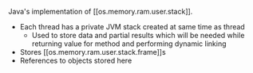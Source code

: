 
Java's implementation of [[os.memory.ram.user.stack]].


- Each thread has a private JVM stack created at same time as thread
  - Used to store data and partial results which will be needed while returning value for method and performing dynamic linking
- Stores [[os.memory.ram.user.stack.frame]]s
- References to objects stored here
